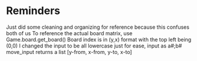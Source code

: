 # Reminders

Just did some cleaning and organizing for reference because this confuses both of us
To reference the actual board matrix, use Game.board.get_board()
Board index is in (y,x) format with the top left being (0,0)
I changed the input to be all lowercase just for ease, input as a#;b#
move_input returns a list [y-from, x-from, y-to, x-to]
